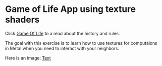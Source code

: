 # Game of Life App using texture shaders
Click [Game Of Life](https://en.wikipedia.org/wiki/Conway%27s_Game_of_Life) to a read about the history and rules.

The goal with this exercise is to learn how to use textures for computaions in Metal when you need to interact with your neighbors.

Here is an image: [Text](screenshot.png)